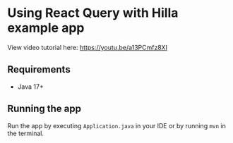 # Using React Query with Hilla example app

View video tutorial here: https://youtu.be/a13PCmfz8XI

## Requirements

- Java 17+

## Running the app

Run the app by executing `Application.java` in your IDE or by running `mvn` in the terminal.
